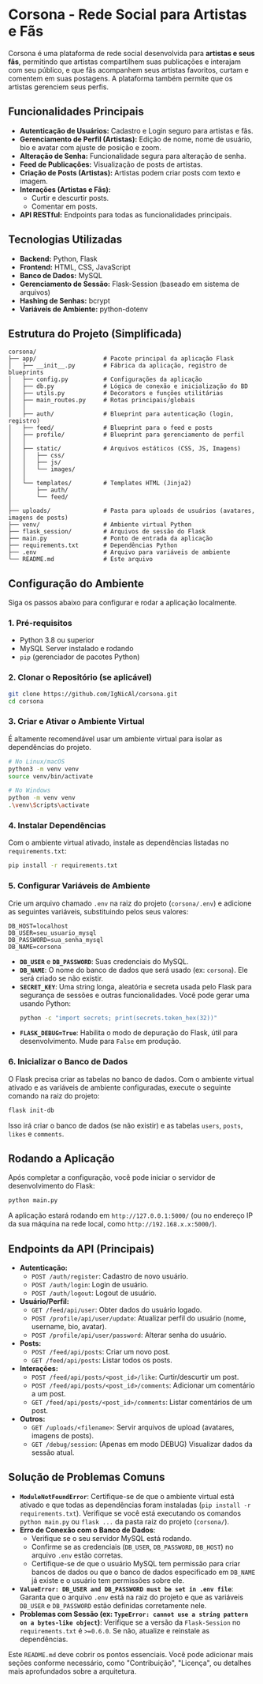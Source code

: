 # Corsona - Rede Social para Artistas e Fãs

Corsona é uma plataforma de rede social desenvolvida para **artistas e seus fãs**, permitindo que artistas compartilhem suas publicações e interajam com seu público, e que fãs acompanhem seus artistas favoritos, curtam e comentem em suas postagens. A plataforma também permite que os artistas gerenciem seus perfis.

## Funcionalidades Principais

- **Autenticação de Usuários:** Cadastro e Login seguro para artistas e fãs.
- **Gerenciamento de Perfil (Artistas):** Edição de nome, nome de usuário, bio e avatar com ajuste de posição e zoom.
- **Alteração de Senha:** Funcionalidade segura para alteração de senha.
- **Feed de Publicações:** Visualização de posts de artistas.
- **Criação de Posts (Artistas):** Artistas podem criar posts com texto e imagem.
- **Interações (Artistas e Fãs):**
  - Curtir e descurtir posts.
  - Comentar em posts.
- **API RESTful:** Endpoints para todas as funcionalidades principais.

## Tecnologias Utilizadas

- **Backend:** Python, Flask
- **Frontend:** HTML, CSS, JavaScript
- **Banco de Dados:** MySQL
- **Gerenciamento de Sessão:** Flask-Session (baseado em sistema de arquivos)
- **Hashing de Senhas:** bcrypt
- **Variáveis de Ambiente:** python-dotenv

## Estrutura do Projeto (Simplificada)

```
corsona/
├── app/                   # Pacote principal da aplicação Flask
│   ├── __init__.py        # Fábrica da aplicação, registro de blueprints
│   ├── config.py          # Configurações da aplicação
│   ├── db.py              # Lógica de conexão e inicialização do BD
│   ├── utils.py           # Decorators e funções utilitárias
│   ├── main_routes.py     # Rotas principais/globais
│   │
│   ├── auth/              # Blueprint para autenticação (login, registro)
│   ├── feed/              # Blueprint para o feed e posts
│   ├── profile/           # Blueprint para gerenciamento de perfil
│   │
│   ├── static/            # Arquivos estáticos (CSS, JS, Imagens)
│   │   ├── css/
│   │   ├── js/
│   │   └── images/
│   │
│   └── templates/         # Templates HTML (Jinja2)
│       ├── auth/
│       └── feed/
│
├── uploads/               # Pasta para uploads de usuários (avatares, imagens de posts)
├── venv/                  # Ambiente virtual Python
├── flask_session/         # Arquivos de sessão do Flask
├── main.py                # Ponto de entrada da aplicação
├── requirements.txt       # Dependências Python
├── .env                   # Arquivo para variáveis de ambiente
└── README.md              # Este arquivo
```

## Configuração do Ambiente

Siga os passos abaixo para configurar e rodar a aplicação localmente.

### 1. Pré-requisitos

- Python 3.8 ou superior
- MySQL Server instalado e rodando
- `pip` (gerenciador de pacotes Python)

### 2. Clonar o Repositório (se aplicável)

```bash
git clone https://github.com/IgNicAl/corsona.git
cd corsona
```

### 3. Criar e Ativar o Ambiente Virtual

É altamente recomendável usar um ambiente virtual para isolar as dependências do projeto.

```bash
# No Linux/macOS
python3 -m venv venv
source venv/bin/activate

# No Windows
python -m venv venv
.\venv\Scripts\activate
```

### 4. Instalar Dependências

Com o ambiente virtual ativado, instale as dependências listadas no `requirements.txt`:

```bash
pip install -r requirements.txt
```

### 5. Configurar Variáveis de Ambiente

Crie um arquivo chamado `.env` na raiz do projeto (`corsona/.env`) e adicione as seguintes variáveis, substituindo pelos seus valores:

```env
DB_HOST=localhost
DB_USER=seu_usuario_mysql
DB_PASSWORD=sua_senha_mysql
DB_NAME=corsona
```

- **`DB_USER`** e **`DB_PASSWORD`**: Suas credenciais do MySQL.
- **`DB_NAME`**: O nome do banco de dados que será usado (ex: `corsona`). Ele será criado se não existir.
- **`SECRET_KEY`**: Uma string longa, aleatória e secreta usada pelo Flask para segurança de sessões e outras funcionalidades. Você pode gerar uma usando Python:
  ```bash
  python -c "import secrets; print(secrets.token_hex(32))"
  ```
- **`FLASK_DEBUG=True`**: Habilita o modo de depuração do Flask, útil para desenvolvimento. Mude para `False` em produção.

### 6. Inicializar o Banco de Dados

O Flask precisa criar as tabelas no banco de dados. Com o ambiente virtual ativado e as variáveis de ambiente configuradas, execute o seguinte comando na raiz do projeto:

```bash
flask init-db
```

Isso irá criar o banco de dados (se não existir) e as tabelas `users`, `posts`, `likes` e `comments`.

## Rodando a Aplicação

Após completar a configuração, você pode iniciar o servidor de desenvolvimento do Flask:

```bash
python main.py
```

A aplicação estará rodando em `http://127.0.0.1:5000/` (ou no endereço IP da sua máquina na rede local, como `http://192.168.x.x:5000/`).

## Endpoints da API (Principais)

- **Autenticação:**
  - `POST /auth/register`: Cadastro de novo usuário.
  - `POST /auth/login`: Login de usuário.
  - `POST /auth/logout`: Logout de usuário.
- **Usuário/Perfil:**
  - `GET /feed/api/user`: Obter dados do usuário logado.
  - `POST /profile/api/user/update`: Atualizar perfil do usuário (nome, username, bio, avatar).
  - `POST /profile/api/user/password`: Alterar senha do usuário.
- **Posts:**
  - `POST /feed/api/posts`: Criar um novo post.
  - `GET /feed/api/posts`: Listar todos os posts.
- **Interações:**
  - `POST /feed/api/posts/<post_id>/like`: Curtir/descurtir um post.
  - `POST /feed/api/posts/<post_id>/comments`: Adicionar um comentário a um post.
  - `GET /feed/api/posts/<post_id>/comments`: Listar comentários de um post.
- **Outros:**
  - `GET /uploads/<filename>`: Servir arquivos de upload (avatares, imagens de posts).
  - `GET /debug/session`: (Apenas em modo DEBUG) Visualizar dados da sessão atual.

## Solução de Problemas Comuns

- **`ModuleNotFoundError`**: Certifique-se de que o ambiente virtual está ativado e que todas as dependências foram instaladas (`pip install -r requirements.txt`). Verifique se você está executando os comandos `python main.py` ou `flask ...` da pasta raiz do projeto (`corsona/`).
- **Erro de Conexão com o Banco de Dados**:
  - Verifique se o seu servidor MySQL está rodando.
  - Confirme se as credenciais (`DB_USER`, `DB_PASSWORD`, `DB_HOST`) no arquivo `.env` estão corretas.
  - Certifique-se de que o usuário MySQL tem permissão para criar bancos de dados ou que o banco de dados especificado em `DB_NAME` já existe e o usuário tem permissões sobre ele.
- **`ValueError: DB_USER and DB_PASSWORD must be set in .env file`**: Garanta que o arquivo `.env` está na raiz do projeto e que as variáveis `DB_USER` e `DB_PASSWORD` estão definidas corretamente nele.
- **Problemas com Sessão (ex: `TypeError: cannot use a string pattern on a bytes-like object`)**: Verifique se a versão da `Flask-Session` no `requirements.txt` é `>=0.6.0`. Se não, atualize e reinstale as dependências.

Este `README.md` deve cobrir os pontos essenciais. Você pode adicionar mais seções conforme necessário, como "Contribuição", "Licença", ou detalhes mais aprofundados sobre a arquitetura.

